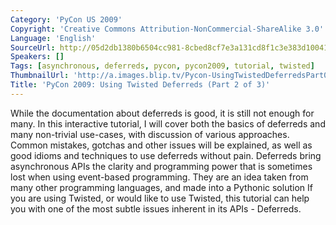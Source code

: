 ```yaml
---
Category: 'PyCon US 2009'
Copyright: 'Creative Commons Attribution-NonCommercial-ShareAlike 3.0'
Language: 'English'
SourceUrl: http://05d2db1380b6504cc981-8cbed8cf7e3a131cd8f1c3e383d10041.r93.cf2.rackcdn.com/pycon-us-2009/203_pycon-2009-using-twisted-deferreds-part-2-of-3.mp4
Speakers: []
Tags: [asynchronous, deferreds, pycon, pycon2009, tutorial, twisted]
ThumbnailUrl: 'http://a.images.blip.tv/Pycon-UsingTwistedDeferredsPart002282-868.jpg'
Title: 'PyCon 2009: Using Twisted Deferreds (Part 2 of 3)'
---
```

[](http://blip.tv/file/1997952)

While the documentation about deferreds is good, it is still not enough for
many. In this interactive tutorial, I will cover both the basics of deferreds
and many non-trivial use-cases, with discussion of various approaches. Common
mistakes, gotchas and other issues will be explained, as well as good idioms
and techniques to use deferreds without pain. Deferreds bring asynchronous
APIs the clarity and programming power that is sometimes lost when using
event-based programming. They are an idea taken from many other programming
languages, and made into a Pythonic solution If you are using Twisted, or
would like to use Twisted, this tutorial can help you with one of the most
subtle issues inherent in its APIs - Deferreds.

